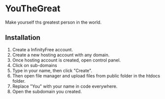 # YouTheGreat
Make yourself ths greatest person in the world.
## Installation 
1. Create a InfinityFree account.
2. Create a new hosting account with any domain.
3. Once hosting account is created, open control panel.
4. Click on sub-domains
5. Type in your name, then click "Create".
6. Then open file manager and upload files from public folder in the htdocs folder.
7. Replace "You" with your name in code everywhere.
8. Open the subdomain you created.
